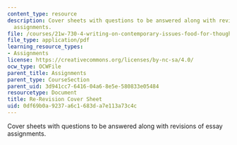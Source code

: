 ```yaml
---
content_type: resource
description: Cover sheets with questions to be answered along with revisions of essay
  assignments.
file: /courses/21w-730-4-writing-on-contemporary-issues-food-for-thought-writing-and-reading-about-the-cultures-of-food-fall-2008/0df69b0a9237a6c1683da7e113a73c4c_cov_sht_rev_esy_4.pdf
file_type: application/pdf
learning_resource_types:
- Assignments
license: https://creativecommons.org/licenses/by-nc-sa/4.0/
ocw_type: OCWFile
parent_title: Assignments
parent_type: CourseSection
parent_uid: 3d941cc7-6416-04a6-8e5e-580833e05484
resourcetype: Document
title: Re-Revision Cover Sheet
uid: 0df69b0a-9237-a6c1-683d-a7e113a73c4c
---
```

Cover sheets with questions to be answered along with revisions of essay assignments.